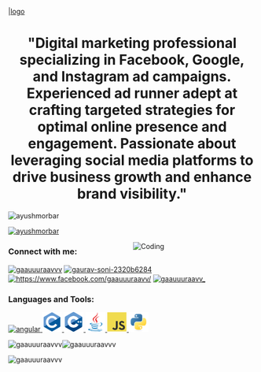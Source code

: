 |[logo](https://github.com/GAAUUURAAVVV/GAAUUURAAVVV/blob/main/20230924_091345_0000.png)
<h1 align="center">"Digital marketing professional specializing in Facebook, Google, and Instagram ad campaigns. Experienced ad runner adept at crafting targeted strategies for optimal online presence and engagement. Passionate about leveraging social media platforms to drive business growth and enhance brand visibility."</h1>

<p align="left"> <img src="https://komarev.com/ghpvc/?username=ayushmorbar&label=Profile%20views&color=0e75b6&style=flat" alt="ayushmorbar" /> </p>

<p align="left"> <a href="https://github-profile-trophy.vercel.app/?username=ayushmorbar&theme=dark_lover"><img src="https://github-profile-trophy.vercel.app/?username=ayushmorbar&theme=dark_lover" alt="ayushmorbar" /></a> </p>

<img align="right" alt="Coding" width="250" src="https://media.tenor.com/rePDfDWO3XoAAAAd/hacking.gif">

<h3 align="left">Connect with me:</h3>
<p align="left">
<a href="https://twitter.com/gaauuuraavvv" target="blank"><img align="center" src="https://raw.githubusercontent.com/rahuldkjain/github-profile-readme-generator/master/src/images/icons/Social/twitter.svg" alt="gaauuuraavvv" height="20" width="30" /></a>
<a href="https://linkedin.com/in/gaurav-soni-2320b6284" target="blank"><img align="center" src="https://raw.githubusercontent.com/rahuldkjain/github-profile-readme-generator/master/src/images/icons/Social/linked-in-alt.svg" alt="gaurav-soni-2320b6284" height="30" width="40" /></a>
<a href="https://fb.com/https://www.facebook.com/gaauuuraavv/" target="blank"><img align="center" src="https://raw.githubusercontent.com/rahuldkjain/github-profile-readme-generator/master/src/images/icons/Social/facebook.svg" alt="https://www.facebook.com/gaauuuraavv/" height="30" width="40" /></a>
<a href="https://instagram.com/gaauuuraavv_" target="blank"><img align="center" src="https://raw.githubusercontent.com/rahuldkjain/github-profile-readme-generator/master/src/images/icons/Social/instagram.svg" alt="gaauuuraavv_" height="30" width="40" /></a>
</p>

<h3 align="left">Languages and Tools:</h3>
<p align="left"> <a href="https://angular.io" target="_blank" rel="noreferrer"> <img src="https://angular.io/assets/images/logos/angular/angular.svg" alt="angular" width="40" height="40"/> </a> <a href="https://www.cprogramming.com/" target="_blank" rel="noreferrer"> <img src="https://raw.githubusercontent.com/devicons/devicon/master/icons/c/c-original.svg" alt="c" width="40" height="40"/> </a> <a href="https://www.w3schools.com/cpp/" target="_blank" rel="noreferrer"> <img src="https://raw.githubusercontent.com/devicons/devicon/master/icons/cplusplus/cplusplus-original.svg" alt="cplusplus" width="40" height="40"/> </a> <a href="https://www.java.com" target="_blank" rel="noreferrer"> <img src="https://raw.githubusercontent.com/devicons/devicon/master/icons/java/java-original.svg" alt="java" width="40" height="40"/> </a> <a href="https://developer.mozilla.org/en-US/docs/Web/JavaScript" target="_blank" rel="noreferrer"> <img src="https://raw.githubusercontent.com/devicons/devicon/master/icons/javascript/javascript-original.svg" alt="javascript" width="40" height="40"/> </a> <a href="https://www.python.org" target="_blank" rel="noreferrer"> <img src="https://raw.githubusercontent.com/devicons/devicon/master/icons/python/python-original.svg" alt="python" width="40" height="40"/> </a> </p>

<p><img align="left" src="https://github-readme-stats.vercel.app/api/top-langs?username=gaauuuraavvv&show_icons=true&locale=en&layout=compact" alt="gaauuuraavvv" /></p>

<p>&nbsp;<img align="left" src="https://github-readme-stats.vercel.app/api?username=gaauuuraavvv&show_icons=true&locale=en" alt="gaauuuraavvv" /></p>

<p><img align="left" src="https://github-readme-streak-stats.herokuapp.com/?user=gaauuuraavvv&" alt="gaauuuraavvv" /></p>
